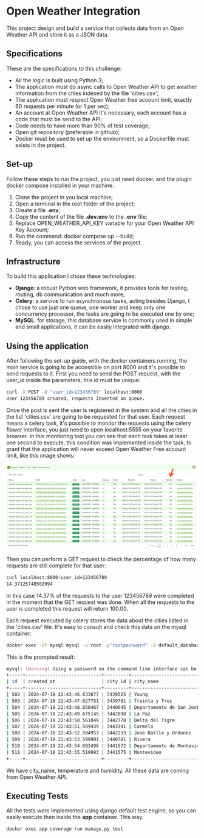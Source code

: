 # Open Weather Integration

This project design and build a service that collects data from an Open Weather API and store it as
a JSON data.

## Specifications

These are the specifications to this challenge:

- All the logic is built using Python 3;
- The application must do async calls to Open Weather API to get weather information from the cities indexed by the file 'cities.csv';
- The application must respect Open Weather free account limit, exactly 60 requests per minute (or 1 per sec);
- An account at Open Weather API it's necessary, each account has a code that must be send to the API;
- Code needs to have more than 90% of test coverage;
- Open git repository (preferable in github);
- Docker must be used to set up the environment, so a Dockerfile must exists in the project.

## Set-up

Follow these steps to run the project, you just need docker, and the plugin docker compose installed in your machine.

1. Clone the project in you local machine;
2. Open a terminal in the root folder of the project;
3. Create a file **.env**;
4. Copy the content of the file **.dev.env** to the **.env** file;
5. Replace OPEN_WEATHER_API_KEY variable for your Open Weather API Key Account;
6. Run the command: docker compose up --build;
7. Ready, you can access the services of the project.

## Infrastructure

To build this application I chose these technologies:

- **Django**: a robust Python web framework, it provides tools for testing, routing, db communication and much more;
- **Celery**: a service to run asynchronous tasks, acting besides Django, I chose to use just one queue, one worker and keep only one concurrency processor, the tasks are going to be executed one by one;
- **MySQL**: for storage, this database service is commonly used in simple and small applications, it can be easily integrated with django.

## Using the application

After following the set-up guide, with the docker containers running, the main service is going to be accessible on port 8000 and it's possible to send requests to it. First you need to send the POST request, with the user_id inside the parameters, this id must be unique:

```bash
curl -X POST -d "user_id=123456789" localhost:8000
User 123456789 created, requests inserted on queue.
```

Once the post is sent the user is registered in the system and all the cities in the list 'cities.csv' are going to be requested for that user. Each request means a celery task, it's possible to monitor the requests using the celery flower interface, you just need to open localhost:5555 on your favorite browser. In this monitoring tool you can see that each task takes at least one second to execute, this condition was implemented inside the task, to grant that the application will never exceed Open Weather Free account limit, like this image shows:

![flower preview](README_images/flower-preview.png "Celery flower preview")

Then you can perform a GET request to check the percentage of how many requests are still complete for that user:

```bash
curl localhost:8000?user_id=123456789
14.37125748502994
```

In this case 14.37% of the requests to the user 123456789 were completed in the moment that the GET request was done. When all the requests to the user is completed this request will return 100.00.

Each request executed by celery stores the data about the cities listed in the 'cities.csv' file. It's easy to consult and check this data on the mysql container:

```bash
docker exec -it mysql mysql -u root -p"rootpassword" -D default_database -e "SELECT * FROM api_usercityrequest WHERE user_id = '123456789' LIMIT 10;"
```

This is the prompted result:

```bash
mysql: [Warning] Using a password on the command line interface can be insecure.
+-----+----------------------------+---------+----------------------------+-------------+----------+-----------+
| id  | created_at                 | city_id | city_name                  | temperature | humidity | user_id   |
+-----+----------------------------+---------+----------------------------+-------------+----------+-----------+
| 502 | 2024-07-18 22:43:46.633077 | 3439525 | Young                      |         286 |       90 | 123456789 |
| 503 | 2024-07-18 22:43:47.627751 | 3439781 | Treinta y Tres             |         284 |       89 | 123456789 |
| 504 | 2024-07-18 22:43:48.650467 | 3440645 | Departamento de San Jos�  |         287 |       89 | 123456789 |
| 505 | 2024-07-18 22:43:49.675145 | 3442098 | La Paz                     |         287 |       77 | 123456789 |
| 506 | 2024-07-18 22:43:50.561049 | 3442778 | Delta del Tigre            |         287 |       77 | 123456789 |
| 507 | 2024-07-18 22:43:51.589439 | 3443341 | Carmelo                    |         286 |       84 | 123456789 |
| 508 | 2024-07-18 22:43:52.504953 | 3442233 | Jose Batlle y Ordonez      |         283 |       90 | 123456789 |
| 509 | 2024-07-18 22:43:53.599981 | 3440781 | Rivera                     |         286 |       94 | 123456789 |
| 510 | 2024-07-18 22:43:54.693496 | 3441572 | Departamento de Montevideo |         287 |       77 | 123456789 |
| 511 | 2024-07-18 22:43:55.519993 | 3441575 | Montevideo                 |         287 |       77 | 123456789 |
+-----+----------------------------+---------+----------------------------+-------------+----------+-----------+
```

We have city_name, temperature and humidity. All these data are coming from Open Weather API.

## Executing Tests

All the tests were implemented using django default test engine, so you can easily execute then inside the **app** container. This way:

```bash
docker exec app coverage run manage.py test
```
